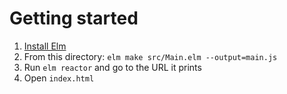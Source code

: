 # Getting started

1. [Install Elm](https://elm-lang.org/)
2. From this directory: `elm make src/Main.elm --output=main.js`
3. Run `elm reactor` and go to the URL it prints
4. Open `index.html`
